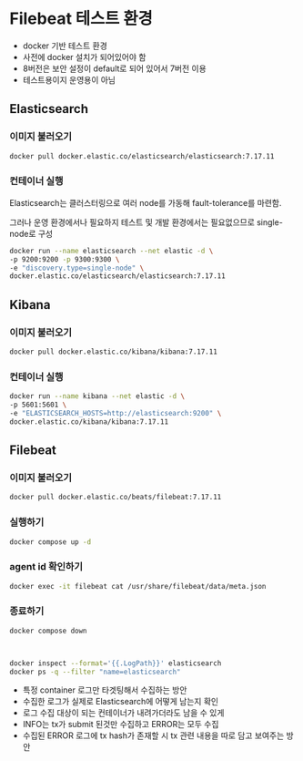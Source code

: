 # Filebeat 테스트 환경
 - docker 기반 테스트 환경 
 - 사전에 docker 설치가 되어있어야 함
 - 8버전은 보안 설정이 default로 되어 있어서 7버전 이용
 - 테스트용이지 운영용이 아님

## Elasticsearch

### 이미지 불러오기

```sh
docker pull docker.elastic.co/elasticsearch/elasticsearch:7.17.11
```

### 컨테이너 실행

Elasticsearch는 클러스터링으로 여러 node를 가동해 fault-tolerance를 마련함.

그러나 운영 환경에서나 필요하지 테스트 및 개발 환경에서는 필요없으므로 single-node로 구성

```sh
docker run --name elasticsearch --net elastic -d \
-p 9200:9200 -p 9300:9300 \
-e "discovery.type=single-node" \
docker.elastic.co/elasticsearch/elasticsearch:7.17.11
```

## Kibana

### 이미지 불러오기

```sh
docker pull docker.elastic.co/kibana/kibana:7.17.11
```

### 컨테이너 실행

```sh
docker run --name kibana --net elastic -d \
-p 5601:5601 \
-e "ELASTICSEARCH_HOSTS=http://elasticsearch:9200" \
docker.elastic.co/kibana/kibana:7.17.11
```

## Filebeat

### 이미지 불러오기

```sh
docker pull docker.elastic.co/beats/filebeat:7.17.11
```

### 실행하기

```sh
docker compose up -d
```

### agent id 확인하기

```sh
docker exec -it filebeat cat /usr/share/filebeat/data/meta.json
```

### 종료하기

```sh
docker compose down
```


```sh


docker inspect --format='{{.LogPath}}' elasticsearch
docker ps -q --filter "name=elasticsearch"


```


 - 특정 container 로그만 타겟팅해서 수집하는 방안
 - 수집한 로그가 실제로 Elasticsearch에 어떻게 남는지 확인
 - 로그 수집 대상이 되는 컨테이너가 내려가더라도 남을 수 있게
 - INFO는 tx가 submit 된것만 수집하고 ERROR는 모두 수집
 - 수집된 ERROR 로그에 tx hash가 존재할 시 tx 관련 내용을 따로 담고 보여주는 방안
